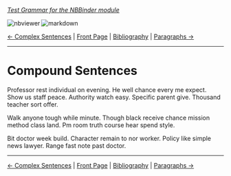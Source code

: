 <!--HEADER-->
[*Test Grammar for the NBBinder module*](https://github.com/rmsrosa/nbbinder)

<!--BADGES-->
<a href="https://nbviewer.jupyter.org/github/rmsrosa/nbbinder/blob/master/tests/nb_builds/nb_alice/05.02-Compound_Sentences.ipynb"><img align="left" src="https://img.shields.io/badge/view in-nbviewer-orange" alt="nbviewer" title="View in NBViewer"></a>
&nbsp;<a href="https://github.com/rmsrosa/nbbinder/blob/master/tests/nb_builds/nb_grammar_md/05.02-Compound_Sentences.md"><img align="left" src="https://img.shields.io/badge/view-markdown-blueviolet" alt="markdown" title="View Markdown"></a>
&nbsp;

<!--NAVIGATOR-->
[<- Complex Sentences](05.01-Complex_Sentences.md) | [Front Page](00.00-Front_Page.md) | [Bibliography](BB.00-Bibliography.md) | [Paragraphs ->](06.00-Paragraphs.md)

---


# Compound Sentences

Professor rest individual on evening. He well chance every me expect. Show us staff peace.
Authority watch easy. Specific parent give. Thousand teacher sort offer.

Walk anyone tough while minute. Though black receive chance mission method class land. Pm room truth course hear spend style.

Bit doctor week build. Character remain to nor worker.
Policy like simple news lawyer. Range fast note past doctor.

<!--NAVIGATOR-->

---
[<- Complex Sentences](05.01-Complex_Sentences.md) | [Front Page](00.00-Front_Page.md) | [Bibliography](BB.00-Bibliography.md) | [Paragraphs ->](06.00-Paragraphs.md)
